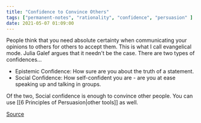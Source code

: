```yaml
---
title: "Confidence to Convince Others"
tags: ["permanent-notes", "rationality", "confidence", "persuasion" ]
date: 2021-05-07 01:09:00
---
```


People think that you need absolute certainty when communicating your opinions to others for others to accept them. This is what I call evangelical mode. Julia Galef argues that it needn't be the case. There are two types of confidences...

- Epistemic Confidence: How sure are you about the truth of a statement.
- Social Confidence: How self-confident you are - are you at ease speaking up and talking in groups.

Of the two, Social confidence is enough to convince other people. You can use [[6 Principles of Persuasion|other tools]] as well.

[Source](https://www.youtube.com/watch?v=-DfX3_CO2bU)
